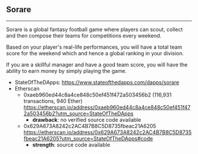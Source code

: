 ## Sorare
---
Sorare is a global fantasy football game where players can scout, collect and then compose their teams for competitions every weekend.

Based on your player's real-life performances, you will have a total team score for the weekend which and hence a global ranking in your division.

If you are a skillful manager and have a good team score, you will have the ability to earn money by simply playing the game.

* StateOfTheDApps: https://www.stateofthedapps.com/dapps/sorare
* Etherscan
    * 0xaeb960ed44c8a4ce848c50ef451f472a503456b2 (116,931 transactions, 940 Ether) https://etherscan.io/address/0xaeb960ed44c8a4ce848c50ef451f472a503456b2?utm_source=StateOfTheDApps
        * __drawback__: no verified source code available
    * 0x629A673A8242c2AC4B7B8C5D8735fbeac21A6205 https://etherscan.io/address/0x629A673A8242c2AC4B7B8C5D8735fbeac21A6205?utm_source=StateOfTheDApps#code 
        * __strength__: source code available
